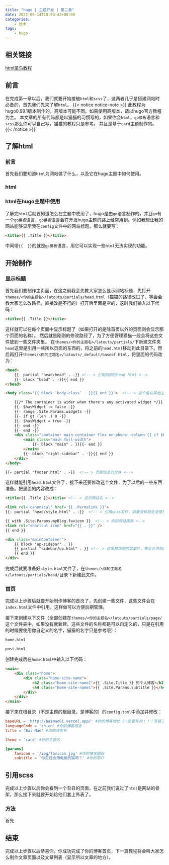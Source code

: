 ```yaml
---
title: "hugo | 主题开发 | 第二章"
date: 2022-06-14T18:59:43+08:00
categories:
    - 技术
tags: 
    - hugo
---
```


## 相关链接
[html菜鸟教程](https://www.runoob.com/html/html-tutorial.html)
## 前言
在完成第一章以后，我们就要开始接触`html`和`scss`了，这两者几乎是搭建网站时必备的，首先我们先来了解`html`。
{{< notice notice-note >}}
此教程为hugo0.99.1版本制作的，高版本可能不同。如需使用高版本，请以hugo官方教程为主。
本文章的所有代码都是以猫猫的习惯写的，如果你会`html`，`go摸板`语言和`scss`那么你可以自己写，猫猫的教程只是参考。
并且是基于`card`主题制作的。
{{< /notice >}}
## 了解html
### 前言
首先我们要知道`html`为网站做了什么，以及它在hugo主题中如何使用。
### html
### html在hugo主题中使用
了解完`html`后就要知道怎么在主题中使用了，hugo是由`go`语言制作的，并且`go`有一个`go摸板`语言，`go摸板`语言会在开发hugo主题的路上经常用到。例如我想让我的网站能够显示我在`config`文件中的网站标题。那么就要写：
```html
<title>{{ .Title }}</title>
```
中间带`{{  }}`的就是`go摸板`语言，用它可以实现一些`html`无法实现的功能。
## 开始制作
### 显示标题
首先我们要制作主页面，在这之前我会先教大家怎么显示网站标题，先打开`themes/<你的主题名>/latouts/partials/head.html`（猫猫的路径改过了，等会会教大家怎么改路径。直接改是不行的）打开后里面是空的，这时我们输入以下代码：
```html
<title>{{ .Title }}</title>
```
这样就可以在每个页面中显示标题了（如果打开的是除首页以外的页面则会显示那个页面的名称）。
然后就是刚刚的修改路径了，为了方便管理猫猫一般会将这些文件放到一些文件夹里。
在`themes/<你的主题名>/latouts/partials/`下新建文件夹`head`这里是引用一些所以页面的东西的，将之前的`head.html`移动到此目录下。然后再打开`themes/<你的主题名>/latouts/_default/baseof.html`，将里面的代码改为：
```html
<head>
    {{- partial "head/head" . -}} <!-- > 引用刚刚的head.html <-->
    {{- block "head" . -}}{{ end }}
</head>

<body class="{{ block `body-class` . }}{{ end }}">  <!-- > 这个是从其他主题那拿的，暂时不知道啥意思:( <-->

    {{/* The container is wider when there's any activated widget */}}
    {{- $hasWidget := false -}}
    {{- range .Site.Params.widgets -}}
    {{- if gt (len .) 0 -}}
    {{- $hasWidget = true -}}
    {{- end -}}
    {{- end -}}
    <div class="container main-container flex on-phone--column {{ if $hasWidget }}extended{{ else }}compact{{ end }}">
        <main class="main full-width">
            {{- block "main" . }}{{- end }}
        </main>
        {{- block "right-sidebar" . -}}{{ end }}
    </div>
</body>

{{- partial "footer.html" . -}}  <!-- > 页脚信息的文件 <-->
```


这样就能引用`head.html`文件了，接下来还要修改这个文件，为了以后的一些东西准备。把里面的内容改成：
```html
<title>{{ .Title }}</title> <!-- > 显示网站名 <-->

<link rel='canonical' href='{{ .Permalink }}'>
{{- partial "head/style.html" . -}}  <!-- > 引用scss文件，如果没有就无法使用scss样式 <-->

{{ with .Site.Params.myBlog.favicon }}  <!-- > 你的网站图标 <-->
<link rel="shortcut icon" href="{{ . }}" />
{{ end }}

<div class="mainContainer">
    {{ block "up-sidebar" . }}
    {{ partial "sidebar/up.html" . }} <!-- > 这里是顶部的菜单栏，等会会讲到的 <-->
    {{ end }}
</div>
```
完成后就要准备好`style.html`文件了，在`themes/<你的主题名>/latouts/partials/head/`目录下新建此文件。
### 首页
完成以上步骤后就要开始制作博客的首页了，先创建一些文件，这些文件会在`index.html`文件中引用，这样做可以方便后期管理。

接下来创建以下文件（全部创建在`themes/<你的主题名>/latouts/partials/page/`这个文件夹中，如果没有就新建。这些文件的名称都是可以自定义的，只是在引用的时候要使用你自定义的名字，猫猫的名字只是参考哦）：
```cmd
home.html

post.html
```
创建完成后在`home.html`中输入以下代码：
```html
<main>
    <div class="home">
        <div class="home-site-name">
            <h2 class="home-site-name1">{{ .Site.Title }} 的个人博客</h2> <!-- 获取config文件中的名称 -->
            <h4 class="home-site-name1">{{ .Site.Params.subtitle }}</h4> <!-- 获取config文件中的简介 -->
        </div>
    </div>
</main>
```
接下来在根目录（不是主题的根目录，是博客的）的`config.toml`中添加并修改：
```toml
baseURL = 'http://baimao01.vercel.app/' #你的博客地址（一定要写对！！！写错了无法在vercel部署）
languageCode = 'zh-cn' #你的博客语言
title = 'Bai Mao' #你的博客名

theme = 'card' #你的主题名

[params]
    favicon = '/img/favicon.jpg' #你的博客图标
    subtitle = '你见过会用电脑的猫吗？' #你的简介
```

## 引用scss
完成以上步骤以后你会看到一个丑丑的页面，在之前我们说过了`html`是网站的骨架，那么接下来就要开始给他们套上外表了。
### 方法
首先
## 结束
完成以上步骤以后恭喜你，你成功完成了你的博客首页，下一篇教程将会叫大家怎么制作文章页面以及文章列表（显示所以文章的地方）。
